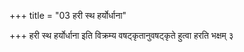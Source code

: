 +++
title = "03 हरी स्थ हर्योर्धाना"

+++
हरी स्थ हर्योर्धाना इति विक्रम्य वषट्कृतानुवषट्कृते हुत्वा हरति भक्षम् ३